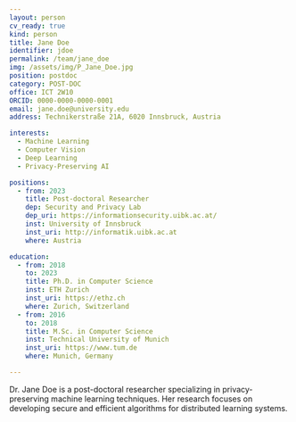 ```yaml
---
layout: person
cv_ready: true
kind: person
title: Jane Doe
identifier: jdoe
permalink: /team/jane_doe
img: /assets/img/P_Jane_Doe.jpg
position: postdoc
category: POST-DOC
office: ICT 2W10
ORCID: 0000-0000-0000-0001
email: jane.doe@university.edu
address: Technikerstraße 21A, 6020 Innsbruck, Austria

interests:
  - Machine Learning
  - Computer Vision
  - Deep Learning
  - Privacy-Preserving AI

positions:
  - from: 2023
    title: Post-doctoral Researcher
    dep: Security and Privacy Lab
    dep_uri: https://informationsecurity.uibk.ac.at/
    inst: University of Innsbruck
    inst_uri: http://informatik.uibk.ac.at
    where: Austria

education:
  - from: 2018
    to: 2023
    title: Ph.D. in Computer Science
    inst: ETH Zurich
    inst_uri: https://ethz.ch
    where: Zurich, Switzerland
  - from: 2016
    to: 2018
    title: M.Sc. in Computer Science
    inst: Technical University of Munich
    inst_uri: https://www.tum.de
    where: Munich, Germany

---
```


Dr. Jane Doe is a post-doctoral researcher specializing in privacy-preserving machine learning techniques. Her research focuses on developing secure and efficient algorithms for distributed learning systems.
